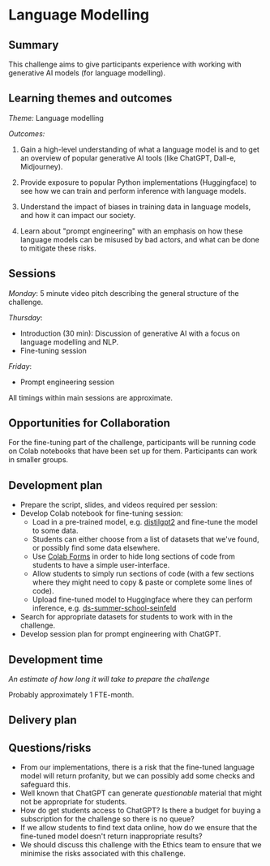 # Language Modelling

## Summary

This challenge aims to give participants experience with working with generative AI models (for language modelling).

## Learning themes and outcomes

*Theme:* Language modelling

*Outcomes:*

1. Gain a high-level understanding of what a language model is and to get an overview of popular generative AI tools (like ChatGPT, Dall-e, Midjourney).

2. Provide exposure to popular Python implementations (Huggingface) to see how we can train and perform inference with language models.

3. Understand the impact of biases in training data in language models, and how it can impact our society.

4. Learn about "prompt engineering" with an emphasis on how these language models can be misused by bad actors, and what can be done to mitigate these risks.

## Sessions

*Monday*: 5 minute video pitch describing the general structure of the challenge.

*Thursday*:
 - Introduction (30 min): Discussion of generative AI with a focus on language modelling and NLP.
 - Fine-tuning session

*Friday*:
 - Prompt engineering session

All timings within main sessions are approximate.

## Opportunities for Collaboration

For the fine-tuning part of the challenge, participants will be running code on Colab notebooks that have been set up for them. Participants can work in smaller groups.

## Development plan

- Prepare the script, slides, and videos required per session:
- Develop Colab notebook for fine-tuning session:
  - Load in a pre-trained model, e.g. [distilgpt2](https://huggingface.co/distilgpt2) and fine-tune the model to some data.
  - Students can either choose from a list of datasets that we've found, or possibly find some data elsewhere.
  - Use [Colab Forms](https://colab.research.google.com/notebooks/forms.ipynb) in order to hide long sections of code from students to have a simple user-interface.
  - Allow students to simply run sections of code (with a few sections where they might need to copy & paste or complete some lines of code).
  - Upload fine-tuned model to Huggingface where they can perform inference, e.g. [ds-summer-school-seinfeld](https://huggingface.co/rchan26/ds-summer-school-seinfeld?text=JERRY%3A+It%27s+nice+to+meet+you%2C+I%27m)
- Search for appropriate datasets for students to work with in the challenge.
- Develop session plan for prompt engineering with ChatGPT.

## Development time

_An estimate of how long it will take to prepare the challenge_

Probably approximately 1 FTE-month.

## Delivery plan


## Questions/risks

- From our implementations, there is a risk that the fine-tuned language model will return profanity, but we can possibly add some checks and safeguard this.
- Well known that ChatGPT can generate _questionable_ material that might not be appropriate for students.
- How do get students access to ChatGPT? Is there a budget for buying a subscription for the challenge so there is no queue?
- If we allow students to find text data online, how do we ensure that the fine-tuned model doesn't return inappropriate results?
- We should discuss this challenge with the Ethics team to ensure that we minimise the risks associated with this challenge.
